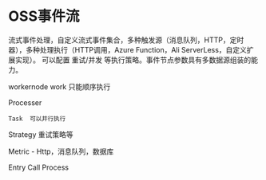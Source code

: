 # OSS事件流

流式事件处理，自定义流式事件集合，多种触发源（消息队列，HTTP，定时器），多种处理执行（HTTP调用，Azure Function，Ali ServerLess，自定义扩展实现）。
可以配置 重试/并发 等执行策略。事件节点参数具有多数据源组装的能力。




workernode
	  work   只能顺序执行

Processer

	Task  可以并行执行



Strategy 
	重试策略等

Metric -  Http，消息队列，数据库






Entry
Call
Process